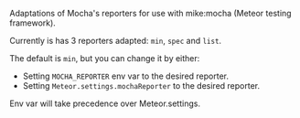 Adaptations of Mocha's reporters for use with mike:mocha (Meteor testing framework).

Currently is has 3 reporters adapted: `min`, `spec` and `list`.

The default is `min`, but you can change it by either:

- Setting `MOCHA_REPORTER` env var to the desired reporter.
- Setting `Meteor.settings.mochaReporter` to the desired reporter.

Env var will take precedence over Meteor.settings.
